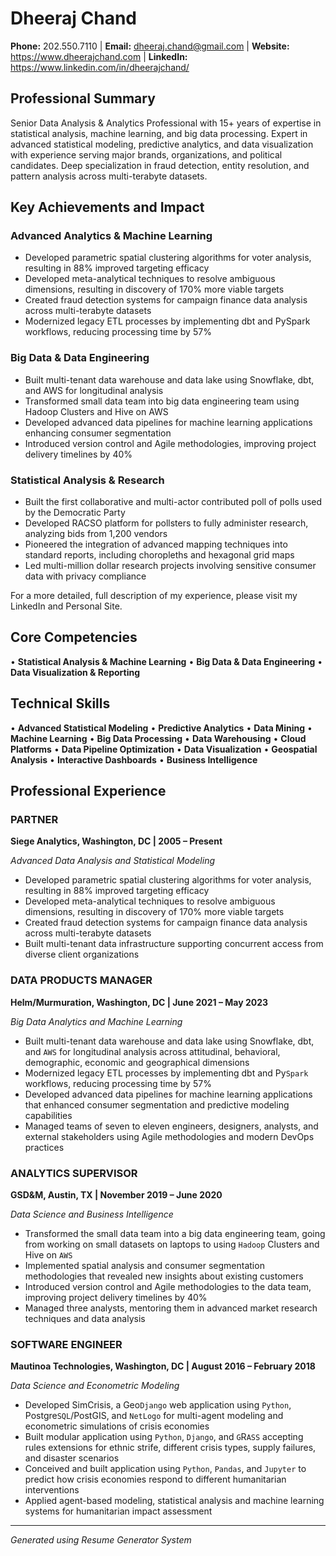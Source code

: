 # Dheeraj Chand

**Phone:** 202.550.7110 | **Email:** dheeraj.chand@gmail.com | **Website:** https://www.dheerajchand.com | **LinkedIn:** https://www.linkedin.com/in/dheerajchand/

## Professional Summary

Senior Data Analysis & Analytics Professional with 15+ years of expertise in statistical analysis, machine learning, and big data processing. Expert in advanced statistical modeling, predictive analytics, and data visualization with experience serving major brands, organizations, and political candidates. Deep specialization in fraud detection, entity resolution, and pattern analysis across multi-terabyte datasets.

## Key Achievements and Impact

### Advanced Analytics & Machine Learning
- Developed parametric spatial clustering algorithms for voter analysis, resulting in 88% improved targeting efficacy
- Developed meta-analytical techniques to resolve ambiguous dimensions, resulting in discovery of 170% more viable targets
- Created fraud detection systems for campaign finance data analysis across multi-terabyte datasets
- Modernized legacy ETL processes by implementing dbt and PySpark workflows, reducing processing time by 57%

### Big Data & Data Engineering
- Built multi-tenant data warehouse and data lake using Snowflake, dbt, and AWS for longitudinal analysis
- Transformed small data team into big data engineering team using Hadoop Clusters and Hive on AWS
- Developed advanced data pipelines for machine learning applications enhancing consumer segmentation
- Introduced version control and Agile methodologies, improving project delivery timelines by 40%

### Statistical Analysis & Research
- Built the first collaborative and multi-actor contributed poll of polls used by the Democratic Party
- Developed RACSO platform for pollsters to fully administer research, analyzing bids from 1,200 vendors
- Pioneered the integration of advanced mapping techniques into standard reports, including choropleths and hexagonal grid maps
- Led multi-million dollar research projects involving sensitive consumer data with privacy compliance

For a more detailed, full description of my experience, please visit my LinkedIn and Personal Site.

## Core Competencies

• **Statistical Analysis & Machine Learning**
• **Big Data & Data Engineering**
• **Data Visualization & Reporting**

## Technical Skills

• **Advanced Statistical Modeling**
• **Predictive Analytics**
• **Data Mining**
• **Machine Learning**
• **Big Data Processing**
• **Data Warehousing**
• **Cloud Platforms**
• **Data Pipeline Optimization**
• **Data Visualization**
• **Geospatial Analysis**
• **Interactive Dashboards**
• **Business Intelligence**

## Professional Experience

### PARTNER
**Siege Analytics, Washington, DC | 2005 – Present**

*Advanced Data Analysis and Statistical Modeling*

- Developed parametric spatial clustering algorithms for voter analysis, resulting in 88% improved targeting efficacy
- Developed meta-analytical techniques to resolve ambiguous dimensions, resulting in discovery of 170% more viable targets
- Created fraud detection systems for campaign finance data analysis across multi-terabyte datasets
- Built multi-tenant data infrastructure supporting concurrent access from diverse client organizations

### DATA PRODUCTS MANAGER
**Helm/Murmuration, Washington, DC | June 2021 – May 2023**

*Big Data Analytics and Machine Learning*

- Built multi-tenant data warehouse and data lake using Snowflake, dbt, and `AWS` for longitudinal analysis across attitudinal, behavioral, demographic, economic and geographical dimensions
- Modernized legacy ETL processes by implementing dbt and Py`Spark` workflows, reducing processing time by 57%
- Developed advanced data pipelines for machine learning applications that enhanced consumer segmentation and predictive modeling capabilities
- Managed teams of seven to eleven engineers, designers, analysts, and external stakeholders using Agile methodologies and modern DevOps practices

### ANALYTICS SUPERVISOR
**GSD&M, Austin, TX | November 2019 – June 2020**

*Data Science and Business Intelligence*

- Transformed the small data team into a big data engineering team, going from working on small datasets on laptops to using `Hadoop` Clusters and Hive on `AWS`
- Implemented spatial analysis and consumer segmentation methodologies that revealed new insights about existing customers
- Introduced version control and Agile methodologies to the data team, improving project delivery timelines by 40%
- Managed three analysts, mentoring them in advanced market research techniques and data analysis

### SOFTWARE ENGINEER
**Mautinoa Technologies, Washington, DC | August 2016 – February 2018**

*Data Science and Econometric Modeling*

- Developed SimCrisis, a Geo`Django` web application using `Python`, Postgre`SQL`/PostGIS, and `NetLogo` for multi-agent modeling and econometric simulations of crisis economies
- Built modular application using `Python`, `Django`, and `G`R`ASS` accepting rules extensions for ethnic strife, different crisis types, supply failures, and disaster scenarios
- Conceived and built application using `Python`, `Pandas`, and `Jupyter` to predict how crisis economies respond to different humanitarian interventions
- Applied agent-based modeling, statistical analysis and machine learning systems for humanitarian impact assessment

---

*Generated using Resume Generator System*